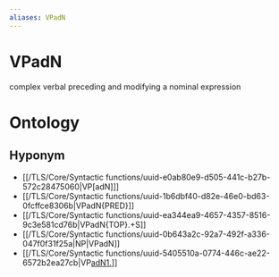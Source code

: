 ```yaml
---
aliases: VPadN
---
```

# VPadN

complex verbal preceding and modifying a nominal expression
> 
# Ontology

## Hyponym
- [[/TLS/Core/Syntactic functions/uuid-e0ab80e9-d505-441c-b27b-572c28475060|VP[adN]]]
- [[/TLS/Core/Syntactic functions/uuid-1b6dbf40-d82e-46e0-bd63-0fcffce8306b|VPadN{PRED}]]
- [[/TLS/Core/Syntactic functions/uuid-ea344ea9-4657-4357-8516-9c3e581cd76b|VPadN{TOP}.+S]]
- [[/TLS/Core/Syntactic functions/uuid-0b643a2c-92a7-492f-a336-047f0f31f25a|NP|VPadN]]
- [[/TLS/Core/Syntactic functions/uuid-5405510a-0774-446c-ae22-6572b2ea27cb|VP[adN1.](post-N2)]]